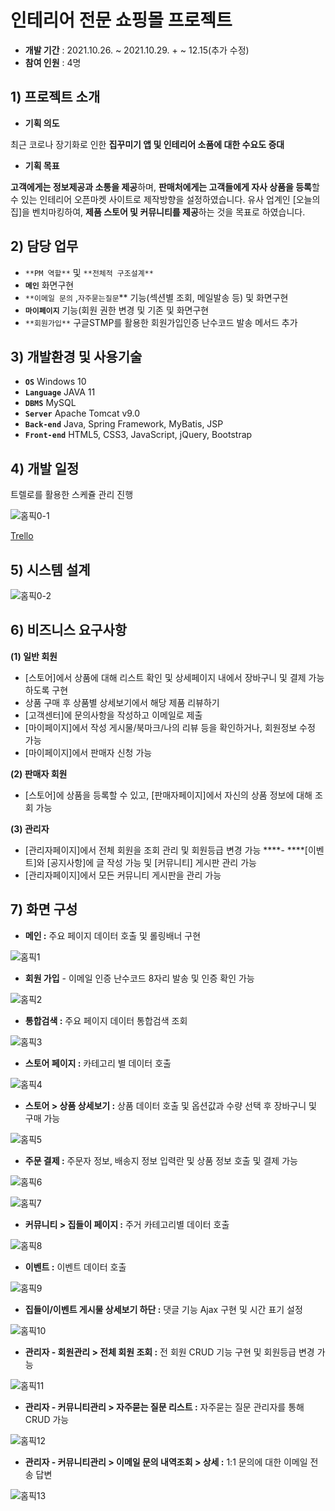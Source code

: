 # **인테리어 전문 쇼핑몰 프로젝트**

- **개발 기간** : 2021.10.26. ~ 2021.10.29. + ~ 12.15(추가 수정)
- **참여 인원** : 4명

## **1)** 프로젝트 소개

- **기획 의도**

최근 코로나 장기화로 인한 **집꾸미기 앱 및 인테리어 소품에 대한 수요도 증대**

- **기획 목표**

**고객에게는 정보제공과 소통을 제공**하며, **판매처에게는 고객들에게 자사 상품을 등록**할 수 있는 인테리어 오픈마켓 사이트로 제작방향을 설정하였습니다. 유사 업계인 [오늘의 집]을 벤치마킹하여, **제품 스토어 및 커뮤니티를 제공**하는 것을 목표로 하였습니다.

## 2) **담당 업무**

- `**PM 역할**` 및 `**전체적 구조설계**`
- **`메인`** 화면구현
- `**이메일 문의` ,`자주묻는질문`**  기능(섹션별 조회, 메일발송 등) 및 화면구현
- **`마이페이지`** 기능(회원 권한 변경 및 기존  및 화면구현
- `**회원가입**` 구글STMP를 활용한 회원가입인증 난수코드 발송 메서드 추가

## 3) **개발환경 및 사용기술**

- **`OS`** Windows 10
- **`Language`** JAVA 11
- **`DBMS`** MySQL
- **`Server`** Apache Tomcat v9.0
- **`Back-end`** Java, Spring Framework, MyBatis, JSP
- **`Front-end`** HTML5, CSS3, JavaScript, jQuery, Bootstrap

## 4) **개발 일정**

트렐로를 활용한 스케쥴 관리 진행

![홈픽0-1](https://user-images.githubusercontent.com/85205124/176145594-b9170e67-4556-409f-85f6-5bae6dffa8b4.png)

[Trello](https://trello.com/b/le6Pqd4a/ezen4%EC%A1%B0-teamproject)

## 5) **시스템 설계**

![홈픽0-2](https://user-images.githubusercontent.com/85205124/176145649-be82732e-0530-4453-8c9f-15ad805c848f.png)

## 6) 비즈니스 요구사항

**(1) 일반 회원**
   - [스토어]에서 상품에 대해 리스트 확인 및 상세페이지 내에서 장바구니 및 결제 가능하도록 구현
   - 상품 구매 후 상품별 상세보기에서 해당 제품 리뷰하기
   - [고객센터]에 문의사항을 작성하고 이메일로 제출
   - [마이페이지]에서 작성 게시물/북마크/나의 리뷰 등을 확인하거나, 회원정보 수정 가능
   - [마이페이지]에서 판매자 신청 가능

**(2) 판매자 회원**
   - [스토어]에 상품을 등록할 수 있고, [판매자페이지]에서 자신의 상품 정보에 대해 조회 가능

**(3) 관리자**
   - [관리자페이지]에서 전체 회원을 조회 관리 및 회원등급 변경 가능
   ****- ****[이벤트]와 [공지사항]에 글 작성 가능 및 [커뮤니티] 게시판 관리 가능
   - [관리자페이지]에서 모든 커뮤니티 게시판을 관리 가능

## 7) 화면 구성

- **메인 :** 주요 페이지 데이터 호출 및 롤링배너 구현

![홈픽1](https://user-images.githubusercontent.com/85205124/176145691-6a0573e3-8050-4124-b616-fb7f29fd66b7.png)

- **회원 가입** - 이메일 인증 난수코드 8자리 발송 및 인증 확인 가능

![홈픽2](https://user-images.githubusercontent.com/85205124/176145739-a9de4640-b5eb-41fb-8de1-7611fddcdd36.png)

- **통합검색 :** 주요 페이지 데이터 통합검색 조회

![홈픽3](https://user-images.githubusercontent.com/85205124/176145764-926cb77b-05c0-49aa-9378-003f00bc5fed.png)

- **스토어 페이지 :** 카테고리 별 데이터 호출

![홈픽4](https://user-images.githubusercontent.com/85205124/176145790-8f1961bb-7728-4ad1-99d7-5db1e1a88051.png)

- **스토어 > 상품 상세보기 :** 상품 데이터 호출 및 옵션값과 수량 선택 후 장바구니 및 구매 가능

![홈픽5](https://user-images.githubusercontent.com/85205124/176145817-9343925c-1b4f-4e5c-95e0-7061145cd92f.png)

- **주문 결제 :** 주문자 정보, 배송지 정보 입력란 및 상품 정보 호출 및 결제 가능

![홈픽6](https://user-images.githubusercontent.com/85205124/176145847-ecde163a-1d96-4213-a15c-7302a3363038.png)

![홈픽7](https://user-images.githubusercontent.com/85205124/176145859-8afb3fbe-de7d-40db-9567-dc76e12a8a5d.png)

- **커뮤니티 > 집들이 페이지 :** 주거 카테고리별 데이터 호출

![홈픽8](https://user-images.githubusercontent.com/85205124/176145886-ec36d856-3882-4e20-9451-fb13e6428690.png)

- **이벤트 :** 이벤트 데이터 호출

![홈픽9](https://user-images.githubusercontent.com/85205124/176145909-917bd1a9-43cb-4cb9-9f63-01564985d9d2.png)

- **집들이/이벤트 게시물 상세보기 하단 :** 댓글 기능 Ajax 구현 및 시간 표기 설정

![홈픽10](https://user-images.githubusercontent.com/85205124/176145939-e89b19b9-4182-410e-8e1a-1c8edcb87a62.png)

- **관리자 - 회원관리 > 전체 회원 조회 :** 전 회원 CRUD 기능 구현 및 회원등급 변경 가능

![홈픽11](https://user-images.githubusercontent.com/85205124/176145973-e382ed5e-b4a5-491f-b867-e4544b45d76f.png)

- **관리자 - 커뮤니티관리 > 자주묻는 질문 리스트 :** 자주묻는 질문 관리자를 통해 CRUD 가능

![홈픽12](https://user-images.githubusercontent.com/85205124/176146006-5b7cbc93-7aa5-41b1-9e84-e5c8e09cdfc8.png)

- **관리자 - 커뮤니티관리 > 이메일 문의 내역조회 > 상세 :** 1:1 문의에 대한 이메일 전송 답변

![홈픽13](https://user-images.githubusercontent.com/85205124/176146034-7ac98201-e81f-4343-933e-e8bc3b684d38.png)
